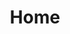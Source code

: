 ---
title: Home
permalink: "/"
description:
image: "/uploads/OG_featuredimage-live.jpg"
divider-1: Introduction
divider-2: DC is Design Section
dc-design-header-text: Design Culture in DC
dc-design-paragraph-1-text: |-
  In the nation’s capital, design is all around us. From our architecture to our activism, from our technology solutions to our craft cocktails, the DMV is created and recreated by design everyday. We’re not a swamp. We’re more intentional than that.

   We are your government problem-solvers, your startup go-getters, your nonprofit champions. We are makers and changers, artisans and engineers. We’re celebrating together, and you’re invited.

   We can’t wait to show you what we have in store for this year’s DC Design Week. New partners, new venues, new formats, same commitment to the people and the work that makes this city great (because some things just shouldn’t be disrupted). Are you ready?
dc-design-paragraph-mobile-text: |-
  In the nation’s capital, design is all around us. From our architecture to our activism, from our technology solutions to our craft cocktails, the DMV is created and recreated by design everyday. We’re not a swamp. We’re more intentional than that.

   We are your government problem-solvers, your startup go-getters, your nonprofit champions. We are makers and changers, artisans and engineers. We’re celebrating together, and you’re invited.

   We can’t wait to show you what we have in store for this year’s DC Design Week. New partners, new venues, new formats, same commitment to the people and the work that makes this city great (because some things just shouldn’t be disrupted). Are you ready?
divider-3: Events Section
home-events-header-text: Featured Events
home-events-sub-header-text:
home-events-button-text: View Full Schedule
home-events-link: "/events/"
divider-4: Sponsors Section
home-partners-header-text: Partners & Sponsors
home-partners-sub-header-text: DC Design Week is produced by AIGA DC, a volunteer-run,
  501(3)c nonprofit organization, in concert with a consortium of local associations,
  Meetup groups and small businesses. We rely on the generosity and goodness of others
  to make this week of celebration a reality. Major thanks to the following partners
  and sponsors for your support and commitment to the DC design community. We couldn't
  do it without you!
home-sponsors-link-text: See Full List
home-sponsors-link: "/sponsors/"
layout: pages/home
---